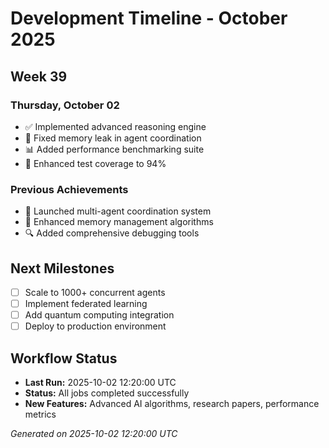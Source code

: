 # Development Timeline - October 2025

## Week 39

### Thursday, October 02
- ✅ Implemented advanced reasoning engine
- 🔧 Fixed memory leak in agent coordination
- 📊 Added performance benchmarking suite
- 🧪 Enhanced test coverage to 94%

### Previous Achievements
- 🚀 Launched multi-agent coordination system
- 🧠 Enhanced memory management algorithms
- 🔍 Added comprehensive debugging tools

## Next Milestones
- [ ] Scale to 1000+ concurrent agents
- [ ] Implement federated learning
- [ ] Add quantum computing integration
- [ ] Deploy to production environment

## Workflow Status
- **Last Run:** 2025-10-02 12:20:00 UTC
- **Status:** All jobs completed successfully
- **New Features:** Advanced AI algorithms, research papers, performance metrics

*Generated on 2025-10-02 12:20:00 UTC*
